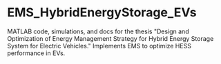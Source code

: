 # EMS_HybridEnergyStorage_EVs
MATLAB code, simulations, and docs for the thesis "Design and Optimization of Energy Management Strategy for Hybrid Energy Storage System for Electric Vehicles." Implements EMS to optimize HESS performance in EVs.
